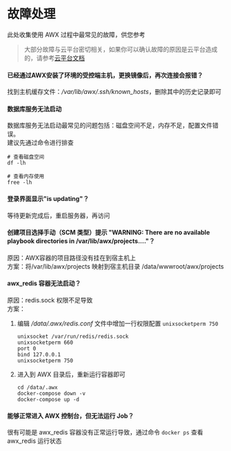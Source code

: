 # 故障处理

此处收集使用 AWX 过程中最常见的故障，供您参考

> 大部分故障与云平台密切相关，如果你可以确认故障的原因是云平台造成的，请参考[云平台文档](https://support.websoft9.com/docs/faq/zh/tech-instance.html)

#### 已经通过AWX安装了环境的受控端主机，更换镜像后，再次连接会报错？

找到主机缓存文件：*/var/lib/awx/.ssh/known_hosts*，删除其中的历史记录即可

#### 数据库服务无法启动

数据库服务无法启动最常见的问题包括：磁盘空间不足，内存不足，配置文件错误。  
建议先通过命令进行排查  

```shell
# 查看磁盘空间
df -lh

# 查看内存使用
free -lh
```

#### 登录界面显示"is updating"？

等待更新完成后，重启服务器，再访问

#### 创建项目选择手动（SCM 类型）提示 "WARNING: There are no available playbook directories in /var/lib/awx/projects...."？

原因：AWX容器的项目路径没有挂在到宿主机上  
方案：将/var/lib/awx/projects 映射到宿主机目录  /data/wwwroot/awx/projects

#### awx_redis 容器无法启动？

原因：redis.sock 权限不足导致  
方案：  

1. 编辑 */data/.awx/redis.conf* 文件中增加一行权限配置 `unixsocketperm 750`
   ```
   unixsocket /var/run/redis/redis.sock
   unixsocketperm 660
   port 0
   bind 127.0.0.1
   unixsocketperm 750
   ```
2. 进入到 AWX 目录后，重新运行容器即可
   ```
   cd /data/.awx
   docker-compose down -v
   docker-compose up -d
   ```

#### 能够正常进入 AWX 控制台，但无法运行 Job？

很有可能是 awx_redis 容器没有正常运行导致，通过命令 `docker ps` 查看 awx_redis 运行状态
